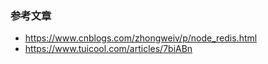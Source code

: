### 参考文章
- https://www.cnblogs.com/zhongweiv/p/node_redis.html
- https://www.tuicool.com/articles/7biABn
